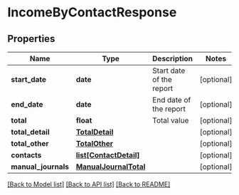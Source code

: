 # IncomeByContactResponse

## Properties
Name | Type | Description | Notes
------------ | ------------- | ------------- | -------------
**start_date** | **date** | Start date of the report | [optional] 
**end_date** | **date** | End date of the report | [optional] 
**total** | **float** | Total value | [optional] 
**total_detail** | [**TotalDetail**](TotalDetail.md) |  | [optional] 
**total_other** | [**TotalOther**](TotalOther.md) |  | [optional] 
**contacts** | [**list[ContactDetail]**](ContactDetail.md) |  | [optional] 
**manual_journals** | [**ManualJournalTotal**](ManualJournalTotal.md) |  | [optional] 

[[Back to Model list]](../README.md#documentation-for-models) [[Back to API list]](../README.md#documentation-for-api-endpoints) [[Back to README]](../README.md)


